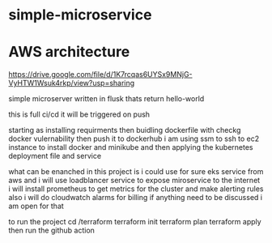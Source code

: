# simple-microservice

# AWS architecture  
https://drive.google.com/file/d/1K7rcqas6UYSx9MNjG-VyHTW1Wsuk4rkp/view?usp=sharing

simple microserver written in flusk thats return hello-world 

this is full ci/cd it will be triggered on push 

starting as installing requirments then buidling dockerfile with checkg docker vulernability then push it to dockerhub 
i am using ssm to ssh to ec2 instance to install docker and minikube and then applying the kubernetes deployment file and service 

what can be enanched in this project is i could use for sure eks service from aws and i will use loadblancer service to expose miroservice to the internet 
i will install prometheus to get metrics for the cluster and make alerting rules  also i will do cloudwatch alarms for billing 
if anything need to be discussed i am open for that 


to run the project 
cd /terraform 
terraform init 
terraform plan 
terraform apply 
then run the github action 

